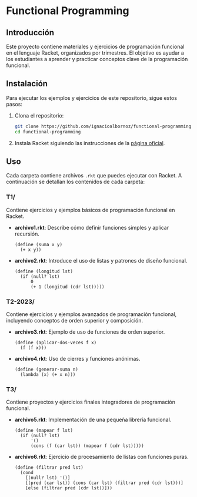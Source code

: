 
# Functional Programming

## Introducción
Este proyecto contiene materiales y ejercicios de programación funcional en el lenguaje Racket, organizados por trimestres. El objetivo es ayudar a los estudiantes a aprender y practicar conceptos clave de la programación funcional.

## Instalación
Para ejecutar los ejemplos y ejercicios de este repositorio, sigue estos pasos:

1. Clona el repositorio:
   ```bash
   git clone https://github.com/ignacioalbornoz/functional-programming.git
   cd functional-programming
   ```

2. Instala Racket siguiendo las instrucciones de la [página oficial](https://racket-lang.org/).

## Uso
Cada carpeta contiene archivos `.rkt` que puedes ejecutar con Racket. A continuación se detallan los contenidos de cada carpeta:

### T1/
Contiene ejercicios y ejemplos básicos de programación funcional en Racket.

- **archivo1.rkt**: Describe cómo definir funciones simples y aplicar recursión.
  ```racket
  (define (suma x y)
    (+ x y))
  ```
- **archivo2.rkt**: Introduce el uso de listas y patrones de diseño funcional.
  ```racket
  (define (longitud lst)
    (if (null? lst)
        0
        (+ 1 (longitud (cdr lst)))))
  ```

### T2-2023/
Contiene ejercicios y ejemplos avanzados de programación funcional, incluyendo conceptos de orden superior y composición.

- **archivo3.rkt**: Ejemplo de uso de funciones de orden superior.
  ```racket
  (define (aplicar-dos-veces f x)
    (f (f x)))
  ```
- **archivo4.rkt**: Uso de cierres y funciones anónimas.
  ```racket
  (define (generar-suma n)
    (lambda (x) (+ x n)))
  ```

### T3/
Contiene proyectos y ejercicios finales integradores de programación funcional.

- **archivo5.rkt**: Implementación de una pequeña librería funcional.
  ```racket
  (define (mapear f lst)
    (if (null? lst)
        '()
        (cons (f (car lst)) (mapear f (cdr lst)))))
  ```
- **archivo6.rkt**: Ejercicio de procesamiento de listas con funciones puras.
  ```racket
  (define (filtrar pred lst)
    (cond
      [(null? lst) '()]
      [(pred (car lst)) (cons (car lst) (filtrar pred (cdr lst)))]
      [else (filtrar pred (cdr lst))]))
  ```
